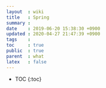 ```yaml
---
layout  : wiki
title   : Spring
summary : 
date    : 2019-06-20 15:38:30 +0900
updated : 2020-04-27 21:47:39 +0900
tags    : 
toc     : true
public  : true
parent  : what
latex   : false
---
```

* TOC
{:toc}



